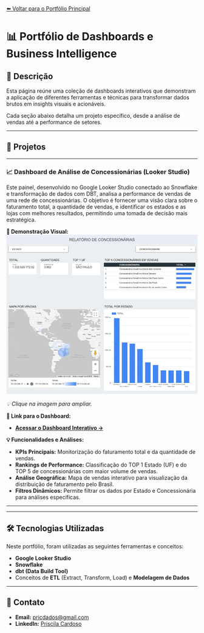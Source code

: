 [⬅️ Voltar para o Portfólio Principal](https://pricmendes.github.io/dashs/)

# 📊 Portfólio de Dashboards e Business Intelligence

## 📜 Descrição
Esta página reúne uma coleção de dashboards interativos que demonstram a aplicação de diferentes ferramentas e técnicas para transformar dados brutos em insights visuais e acionáveis.

Cada seção abaixo detalha um projeto específico, desde a análise de vendas até a performance de setores.

---

## 🚀 Projetos

---

### 📈 Dashboard de Análise de Concessionárias (Looker Studio)
Este painel, desenvolvido no Google Looker Studio conectado ao Snowflake e transformação de dados com DBT, analisa a performance de vendas de uma rede de concessionárias. O objetivo é fornecer uma visão clara sobre o faturamento total, a quantidade de vendas, e identificar os estados e as lojas com melhores resultados, permitindo uma tomada de decisão mais estratégica.

**📸 Demonstração Visual:**
<a href="https://raw.githubusercontent.com/pricmendes/dashs/refs/heads/PBI/concessionarias/DASHLOOKER.jpg">
  <img src="https://raw.githubusercontent.com/pricmendes/dashs/refs/heads/PBI/concessionarias/DASHLOOKER.jpg" alt="Dashboard de Concessionárias no Looker Studio" width="600">
</a>

*💡 Clique na imagem para ampliar.*

**🔗 Link para o Dashboard:**
- **[Acessar o Dashboard Interativo &rarr;](https://lookerstudio.google.com/reporting/3bcce773-141f-406d-b19d-d00c90e684c8)**

**💡 Funcionalidades e Análises:**
- **KPIs Principais:** Monitorização do faturamento total e da quantidade de vendas.
- **Rankings de Performance:** Classificação do TOP 1 Estado (UF) e do TOP 5 de concessionárias com maior volume de vendas.
- **Análise Geográfica:** Mapa de vendas interativo para visualização da distribuição de faturamento pelo Brasil.
- **Filtros Dinâmicos:** Permite filtrar os dados por Estado e Concessionária para análises específicas.

---

---

## 🛠️ Tecnologias Utilizadas
Neste portfólio, foram utilizadas as seguintes ferramentas e conceitos:

- **Google Looker Studio**
- **Snowflake**
- **dbt (Data Build Tool)**
- Conceitos de **ETL** (Extract, Transform, Load) e **Modelagem de Dados**

---

## 💼 Contato
- **Email:** pricdados@gmail.com
- **LinkedIn:** [Priscila Cardoso](https://www.linkedin.com/in/priscila-mendes-sp/)
